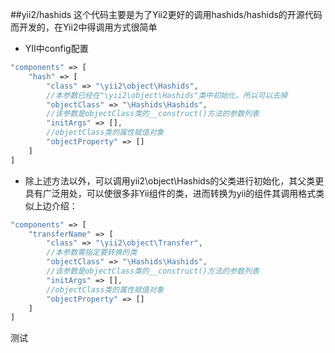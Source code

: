##yii2/hashids
这个代码主要是为了Yii2更好的调用hashids/hashids的开源代码而开发的，在Yii2中得调用方式很简单  

* YII中config配置

```PHP
"components" => [
	"hash" => [
		"class" => "\yii2\object\Hashids",
		//本参数已经在"\yii2\object\Hashids"类中初始化，所以可以去掉
		"objectClass" => "\Hashids\Hashids",
		//该参数是objectClass类的__construct()方法的参数列表
		"initArgs" => [],
		//objectClass类的属性赋值对象
		"objectProperty" => []	
	]
]
```

* 除上述方法以外，可以调用yii2\object\Hashids的父类进行初始化，其父类更具有广泛用处，可以使很多非Yii组件的类，进而转换为yii的组件其调用格式类似上边介绍：  

```PHP
"components" => [  
	"transferName" => [
		"class" => "\yii2\object\Transfer",
		//本参数需指定要转换的类
		"objectClass" => "\Hashids\Hashids",
		//该参数是objectClass类的__construct()方法的参数列表
		"initArgs" => [],
		//objectClass类的属性赋值对象
		"objectProperty" => []
	]
]
```

测试


